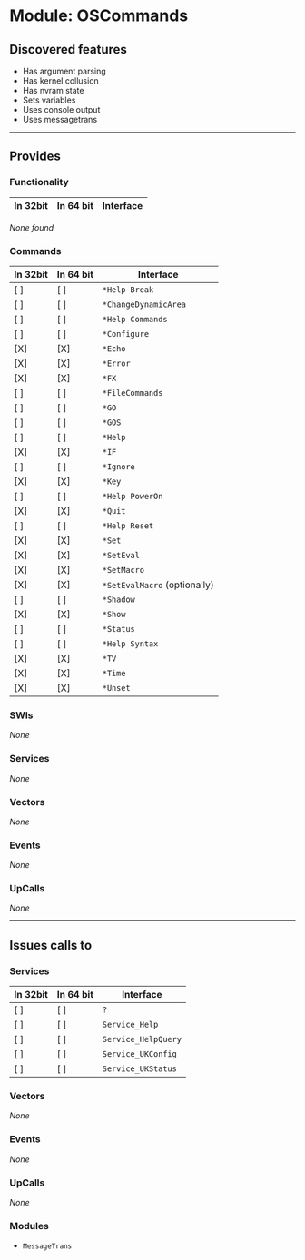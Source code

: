 # Module: OSCommands

## Discovered features


* Has argument parsing
* Has kernel collusion
* Has nvram state
* Sets variables
* Uses console output
* Uses messagetrans

---

## Provides

### Functionality

| In 32bit | In 64 bit | Interface |
|----------|-----------|-----------|

*None found*

### Commands


| In 32bit | In 64 bit | Interface |
|----------|-----------|-----------|
| [ ]      | [ ]       | `*Help Break` |
| [ ]      | [ ]       | `*ChangeDynamicArea` |
| [ ]      | [ ]       | `*Help Commands` |
| [ ]      | [ ]       | `*Configure` |
| [X]      | [X]       | `*Echo` |
| [X]      | [X]       | `*Error` |
| [X]      | [X]       | `*FX` |
| [ ]      | [ ]       | `*FileCommands` |
| [ ]      | [ ]       | `*GO` |
| [ ]      | [ ]       | `*GOS` |
| [ ]      | [ ]       | `*Help` |
| [X]      | [X]       | `*IF` |
| [ ]      | [ ]       | `*Ignore` |
| [X]      | [X]       | `*Key` |
| [ ]      | [ ]       | `*Help PowerOn` |
| [X]      | [X]       | `*Quit` |
| [ ]      | [ ]       | `*Help Reset` |
| [X]      | [X]       | `*Set` |
| [X]      | [X]       | `*SetEval` |
| [X]      | [X]       | `*SetMacro` |
| [X]      | [X]       | `*SetEvalMacro` (optionally) |
| [ ]      | [ ]       | `*Shadow` |
| [X]      | [X]       | `*Show` |
| [ ]      | [ ]       | `*Status` |
| [ ]      | [ ]       | `*Help Syntax` |
| [X]      | [X]       | `*TV` |
| [X]      | [X]       | `*Time` |
| [X]      | [X]       | `*Unset` |


### SWIs


*None*


### Services


*None*


### Vectors


*None*


### Events


*None*


### UpCalls


*None*


---

## Issues calls to

### Services


| In 32bit | In 64 bit | Interface |
|----------|-----------|-----------|
| [ ]      | [ ]       | `?` |
| [ ]      | [ ]       | `Service_Help` |
| [ ]      | [ ]       | `Service_HelpQuery` |
| [ ]      | [ ]       | `Service_UKConfig` |
| [ ]      | [ ]       | `Service_UKStatus` |


### Vectors


*None*


### Events


*None*


### UpCalls


*None*


### Modules


* `MessageTrans`


